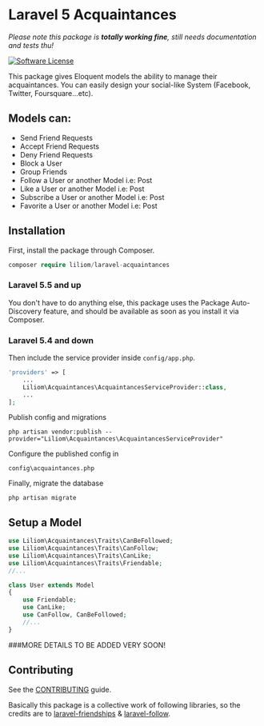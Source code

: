 # Laravel 5 Acquaintances

_Please note this package is **totally working fine**, still needs documentation and tests thu!_

 [![Software License](https://img.shields.io/badge/license-MIT-brightgreen.svg?style=flat)](LICENSE)


This package gives Eloquent models the ability to manage their acquaintances.
You can easily design your social-like System (Facebook, Twitter, Foursquare...etc).

## Models can:
- Send Friend Requests
- Accept Friend Requests
- Deny Friend Requests
- Block a User
- Group Friends
- Follow a User or another Model i.e: Post
- Like a User or another Model i.e: Post
- Subscribe a User or another Model i.e: Post
- Favorite a User or another Model i.e: Post

## Installation

First, install the package through Composer.

```php
composer require liliom/laravel-acquaintances
```

### Laravel 5.5 and up

You don't have to do anything else, this package uses the Package Auto-Discovery feature, and should be available as soon as you install it via Composer.

### Laravel 5.4 and down

Then include the service provider inside `config/app.php`.

```php
'providers' => [
    ...
    Liliom\Acquaintances\AcquaintancesServiceProvider::class,
    ...
];
```

Publish config and migrations

```
php artisan vendor:publish --provider="Liliom\Acquaintances\AcquaintancesServiceProvider"
```
Configure the published config in
```
config\acquaintances.php
```
Finally, migrate the database
```
php artisan migrate
```

## Setup a Model
```php
use Liliom\Acquaintances\Traits\CanBeFollowed;
use Liliom\Acquaintances\Traits\CanFollow;
use Liliom\Acquaintances\Traits\CanLike;
use Liliom\Acquaintances\Traits\Friendable;
//...

class User extends Model
{
    use Friendable;
    use CanLike;
    use CanFollow, CanBeFollowed;
    //...
}
```

###MORE DETAILS TO BE ADDED VERY SOON!

## Contributing
See the [CONTRIBUTING](CONTRIBUTING.md) guide.

Basically this package is a collective work of following libraries, so the credits are to [laravel-friendships](https://github.com/hootlex/laravel-friendships)
& [laravel-follow](https://github.com/overtrue/laravel-follow).
